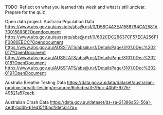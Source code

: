 TODO: Reflect on what you learned this week and what is still unclear.
Prepare for the quiz

Open data project: 
Australia Population Data
 https://www.abs.gov.au/ausstats/abs@.nsf/0/D56C4A3E41586764CA2581A70015893E?Opendocument https://www.abs.gov.au/ausstats/abs@.nsf/0/632CDC28637CF57ECA256F1F0080EBCC?Opendocument https://www.abs.gov.au/AUSSTATS/abs@.nsf/DetailsPage/3101.0Dec%202017?OpenDocument https://www.abs.gov.au/AUSSTATS/abs@.nsf/DetailsPage/3101.0Dec%202018?OpenDocument https://www.abs.gov.au/AUSSTATS/abs@.nsf/DetailsPage/3101.0Dec%202019?OpenDocument

Australia Breathe Testing Data
https://data.gov.au/data/dataset/australian-random-breath-testing/resource/6c5cbea3-79dc-40b9-9775-49521a57eacb

Australian Crash Data 
https://data.gov.au/dataset/ds-sa-21386a53-56a1-4edf-bd0b-61ed15f10acf/details?q=
